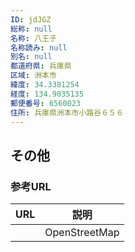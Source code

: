 ```yaml
---
ID: jdJGZ
総称: null
名称: 八王子
名称読み: null
別名: null
都道府県: 兵庫県
区域: 洲本市
緯度: 34.3381254
経度: 134.9035135
郵便番号: 6560023
住所: 兵庫県洲本市小路谷６５６
---
```


## その他

### 参考URL

| URL | 説明          |
| --- | ------------- |
|     | OpenStreetMap |
